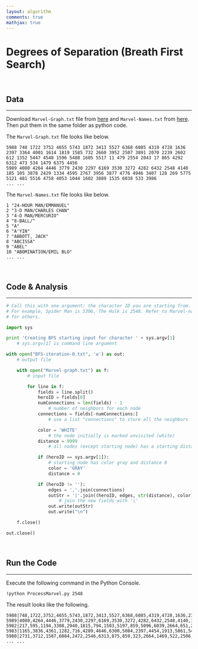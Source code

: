 ```yaml
---
layout: algorithm
comments: true
mathjax: true
---
```


# Degrees of Separation (Breath First Search)

<br>

## Data
---
Download `Marvel-Graph.txt` file from [here](https://raw.githubusercontent.com/shevapato2008/HadoopMapReduce_Python/master/9.%20Most%20Popular%20Superhero/Marvel-Graph.txt "Marvel-Graph.txt") and `Marvel-Names.txt` from [here](https://raw.githubusercontent.com/shevapato2008/HadoopMapReduce_Python/master/9.%20Most%20Popular%20Superhero/Marvel-Names.txt "Marvel-Names.txt"). Then put them in the same folder as python code.

The `Marvel-Graph.txt` file looks like below.
```
5988 748 1722 3752 4655 5743 1872 3413 5527 6368 6085 4319 4728 1636 2397 3364 4001 1614 1819 1585 732 2660 3952 2507 3891 2070 2239 2602 612 1352 5447 4548 1596 5488 1605 5517 11 479 2554 2043 17 865 4292 6312 473 534 1479 6375 4456
5989 4080 4264 4446 3779 2430 2297 6169 3530 3272 4282 6432 2548 4140 185 105 3878 2429 1334 4595 2767 3956 3877 4776 4946 3407 128 269 5775 5121 481 5516 4758 4053 1044 1602 3889 1535 6038 533 3986
... ...
```
The `Marvel-Names.txt` file looks like below.
```
1 "24-HOUR MAN/EMMANUEL"
2 "3-D MAN/CHARLES CHAN"
3 "4-D MAN/MERCURIO"
4 "8-BALL/"
5 "A"
6 "A'YIN"
7 "ABBOTT, JACK"
8 "ABCISSA"
9 "ABEL"
10 "ABOMINATION/EMIL BLO"
... ...
```

<br>

## Code & Analysis
---
```python
# Call this with one argument: the character ID you are starting from.
# For example, Spider Man is 5306, The Hulk is 2548. Refer to Marvel-names.txt
# for others.

import sys

print 'Creating BFS starting input for character ' + sys.argv[1]
    # sys.argv[1] is command line argument

with open("BFS-iteration-0.txt", 'w') as out:
    # output file

    with open("Marvel-graph.txt") as f:
        # input file

        for line in f:
            fields = line.split()
            heroID = fields[0]
            numConnections = len(fields) - 1
                # number of neighbors for each node
            connections = fields[-numConnections:]
                # use a list "connections" to store all the neighbors

            color = 'WHITE'
                # the node initially is marked unvisited (white)
            distance = 9999
                # all nodes (except starting node) has a starting distance 9999

            if (heroID == sys.argv[1]):
                # starting node has color gray and distance 0
                color = 'GRAY'
                distance = 0

            if (heroID != ''):
                edges = ','.join(connections)                                   # join all neighbors with ','
                outStr = '|'.join((heroID, edges, str(distance), color))
                    # join the new fields with '|'
                out.write(outStr)
                out.write("\n")

    f.close()

out.close()
```

<br>

## Run the Code
---
Execute the following command in the Python Console.
```shell
!python ProcessMarvel.py 2548
```
The result looks like the following.
```
5988|748,1722,3752,4655,5743,1872,3413,5527,6368,6085,4319,4728,1636,2397,3364,4001,1614,1819,1585,732,2660,3952,2507,3891,2070,2239,2602,612,1352,5447,4548,1596,5488,1605,5517,11,479,2554,2043,17,865,4292,6312,473,534,1479,6375,4456|9999|WHITE
5989|4080,4264,4446,3779,2430,2297,6169,3530,3272,4282,6432,2548,4140,185,105,3878,2429,1334,4595,2767,3956,3877,4776,4946,3407,128,269,5775,5121,481,5516,4758,4053,1044,1602,3889,1535,6038,533,3986|9999|WHITE
5982|217,595,1194,3308,2940,1815,794,1503,5197,859,5096,6039,2664,651,2244,528,284,1449,1097,1172,1092,108,3405,5204,387,4607,4545,3705,4930,1805,4712,4404,247,4754,4427,1845,536,5795,5978,533,3984,6056|9999|WHITE
5983|1165,3836,4361,1282,716,4289,4646,6300,5084,2397,4454,1913,5861,5485|9999|WHITE
5980|2731,3712,1587,6084,2472,2546,6313,875,859,323,2664,1469,522,2506,2919,2423,3624,5736,5046,1787,5776,3245,3840,2399|9999|WHITE
... ...
```

<br><br>
